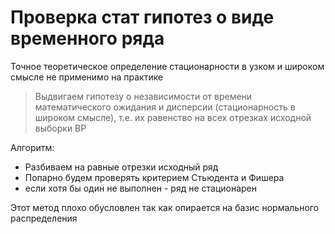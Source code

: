 # Проверка стат гипотез о виде временного ряда

Точное теоретическое определение стационарности в узком и широком смысле не применимо на практике

> Выдвигаем гипотезу о независимости от времени математического ожидания и дисперсии (стационарность в широком смысле), т.е. их равенство на всех отрезках исходной выборки ВР

Алгоритм:

- Разбиваем на равные отрезки исходный ряд
- Попарно будем проверять критерием Стьюдента и Фишера
- если хотя бы один не выполнен - ряд не стационарен

Этот метод плохо обусловлен так как опирается на базис нормального распределения